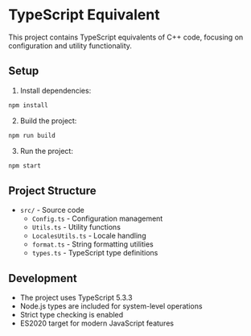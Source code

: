 # TypeScript Equivalent

This project contains TypeScript equivalents of C++ code, focusing on configuration and utility functionality.

## Setup

1. Install dependencies:
```bash
npm install
```

2. Build the project:
```bash
npm run build
```

3. Run the project:
```bash
npm start
```

## Project Structure

- `src/` - Source code
  - `Config.ts` - Configuration management
  - `Utils.ts` - Utility functions
  - `LocalesUtils.ts` - Locale handling
  - `format.ts` - String formatting utilities
  - `types.ts` - TypeScript type definitions

## Development

- The project uses TypeScript 5.3.3
- Node.js types are included for system-level operations
- Strict type checking is enabled
- ES2020 target for modern JavaScript features
